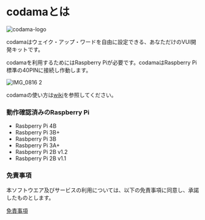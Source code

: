 # codamaとは

![codama-logo](https://user-images.githubusercontent.com/45427688/49334231-51fb4280-f614-11e8-954d-1cd8c77f3189.png)

codamaはウェイク・アップ・ワードを自由に設定できる、あなただけのVUI開発キットです。

codamaを利用するためにはRaspberry Piが必要です。codamaはRaspberry Pi標準の40PINに接続し作動します。

![IMG_0816 2](https://user-images.githubusercontent.com/14104069/57343445-683a9b00-717e-11e9-8a18-b7017bae8a34.JPG)

codamaの使い方は[wiki](../../wiki)を参照してください。

### 動作確認済みのRaspberry Pi
* Rasbperry Pi 4B
* Rasbperry Pi 3B+
* Rasbperry Pi 3B
* Rasbperry Pi 3A+
* Rasbperry Pi 2B v1.2
* Rasbperry Pi 2B v1.1

### 免責事項

本ソフトウエア及びサービスの利用については、以下の免責事項に同意し、承諾したものとします。

[免責事項](https://github.com/YUKAI/codama-doc-r0/blob/master/EULA.pdf)
